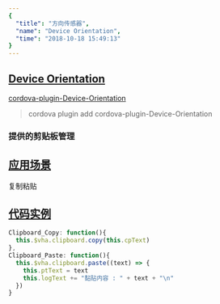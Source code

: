 ```yaml
---
{
  "title": "方向传感器",
  "name": "Device Orientation",
  "time": "2018-10-18 15:49:13"
}
---
```

<!-- ------------------------------------------- -->
<section id="Device-Orientation">

# **[Device Orientation](#Device-Orientation)**

<p><a class="ui-r-npm" href="https://www.npmjs.com/package/cordova-plugin-Device-Orientation" target="_blank">cordova-plugin-Device-Orientation</a></p>

> cordova plugin add cordova-plugin-Device-Orientation

### 提供的剪贴板管理

</section>
<!-- ------------------------------------------- -->
<section id="Scenes">

## **[应用场景](#Scenes)**

复制粘贴

</section>
<!-- ------------------------------------------- -->
<section id="code">

## **[代码实例](#code)**

```javascript
Clipboard_Copy: function(){
  this.$vha.clipboard.copy(this.cpText)
},
Clipboard_Paste: function(){
  this.$vha.clipboard.paste((text) => {
    this.ptText = text
    this.logText += "黏贴内容 : " + text + "\n"
  })
}
```

</section>
<!-- ------------------------------------------- -->